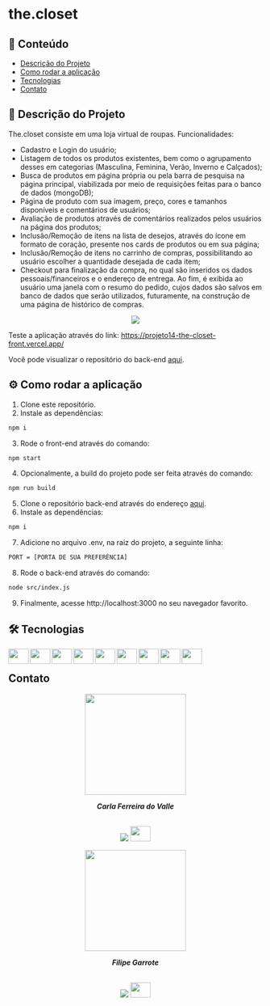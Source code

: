 # the.closet

## 📑 Conteúdo

-   [Descrição do Projeto](#-descricao-projeto)
-   [Como rodar a aplicação](#%EF%B8%8F-how-to-run)
-   [Tecnologias](#%EF%B8%8F-build-with)
-   [Contato](#-contato)

## 📌 Descrição do Projeto
<p align="justify">The.closet consiste em uma loja virtual de roupas. Funcionalidades:

- Cadastro e Login do usuário;
- Listagem de todos os produtos existentes, bem como o agrupamento desses em categorias (Masculina, Feminina, Verão, Inverno e Calçados);
- Busca de produtos em página própria ou pela barra de pesquisa na página principal, viabilizada por meio de requisições feitas para o banco de dados (mongoDB);
- Página de produto com sua imagem, preço, cores e tamanhos disponíveis e comentários de usuários;
- Avaliação de produtos através de comentários realizados pelos usuários na página dos produtos;
- Inclusão/Remoção de itens na lista de desejos, através do ícone em formato de coração, presente nos cards de produtos ou em sua página;
- Inclusão/Remoção de itens no carrinho de compras, possibilitando ao usuário escolher a quantidade desejada de cada item;
- Checkout para finalização da compra, no qual são inseridos os dados pessoais/financeiros e o endereço de entrega. Ao fim, é exibida ao usuário uma janela com o resumo do pedido, cujos dados são salvos em banco de dados que serão utilizados, futuramente, na construção de uma página de histórico de compras.

<div align="center">
  <img src="https://i.postimg.cc/138PKx9K/the-closet.png" />
</div>

Teste a aplicação através do link: https://projeto14-the-closet-front.vercel.app/

Você pode visualizar o repositório do back-end <a href="https://github.com/carladovalle/the.closet-back">aqui</a>.</p>

## ⚙️ Como rodar a aplicação

1. Clone este repositório.
2. Instale as dependências:
```bash
npm i
```
3. Rode o front-end através do comando:
```bash
npm start
```
4. Opcionalmente, a build do projeto pode ser feita através do comando:
```bash
npm run build
```
5. Clone o repositório back-end através do endereço <a href="https://github.com/carladovalle/the.closet-back">aqui</a>.
6. Instale as dependências:
```bash
npm i
```
7. Adicione no arquivo .env, na raiz do projeto, a seguinte linha:
```bash
PORT = [PORTA DE SUA PREFERÊNCIA]
```
8. Rode o back-end através do comando:
```bash
node src/index.js
```
9. Finalmente, acesse http://localhost:3000 no seu navegador favorito.

## 🛠️ Tecnologias

<img align="left" height="30" width="40" src="https://cdn.jsdelivr.net/gh/devicons/devicon/icons/html5/html5-original.svg">
<img align="left" height="30" width="40" src="https://cdn.jsdelivr.net/gh/devicons/devicon/icons/css3/css3-original.svg">
<img align="left" height="30" width="40" src="https://cdn.jsdelivr.net/gh/devicons/devicon/icons/react/react-original.svg">
<img align="left" height="30" width="40" src="https://cdn.jsdelivr.net/gh/devicons/devicon/icons/nodejs/nodejs-original.svg">
<img align="left" height="30" width="40" src="https://cdn.jsdelivr.net/gh/devicons/devicon/icons/express/express-original.svg">
<img align="left" height="30" width="40" src="https://cdn.jsdelivr.net/gh/devicons/devicon/icons/mongodb/mongodb-plain.svg">
<img align="left" height="30" width="40" src="https://cdn.jsdelivr.net/gh/devicons/devicon/icons/git/git-original.svg">
<img align="left" height="30" width="40" src="https://cdn.jsdelivr.net/gh/devicons/devicon/icons/npm/npm-original-wordmark.svg" />
<img align="left" height="30" width="40" src="https://cdn.jsdelivr.net/gh/devicons/devicon/icons/visualstudio/visualstudio-plain.svg" />

</br>

## Contato

<div align="center">
<img width= 200px src="https://avatars.githubusercontent.com/u/69774119?s=400&u=3e044818379a4a34965fed74a6df201694c5ec5f&v=4" alt=""/>
  <p> <i><b>Carla Ferreira do Valle</i></b> </p>

<br /> <a href = "mailto:carlafdovalle@gmail.com"><img src="https://img.shields.io/badge/-Gmail-%23333?style=for-the-badge&logo=gmail&logoColor=white" target="_blank"></a>
  <a href="https://www.linkedin.com/in/carlafvalle/" target="_blank"><img height="30" width="40" src="https://cdn.jsdelivr.net/gh/devicons/devicon/icons/linkedin/linkedin-original.svg" target="_blank"></a> 
  
<img width= 200px src="https://avatars.githubusercontent.com/u/106348711?v=4" alt=""/>
  <p> <i><b>Filipe Garrote</i></b> </p>

<br /> <a href = "mailto:filipe.garrote@gmail.com"><img src="https://img.shields.io/badge/-Gmail-%23333?style=for-the-badge&logo=gmail&logoColor=white" target="_blank"></a>
  <a href="https://www.linkedin.com/in/filipegarrote/" target="_blank"><img height="30" width="40" src="https://cdn.jsdelivr.net/gh/devicons/devicon/icons/linkedin/linkedin-original.svg" target="_blank"></a> 
 
</div>

